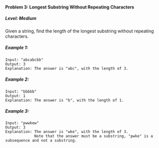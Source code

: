 #### Problem 3: Longest Substring Without Repeating Characters

##### Level: Medium

Given a string, find the length of the longest substring without repeating characters.

##### Example 1:

```
Input: "abcabcbb"
Output: 3
Explanation: The answer is "abc", with the length of 3.
```
##### Example 2:

```
Input: "bbbbb"
Output: 1
Explanation: The answer is "b", with the length of 1.
```
##### Example 3:

```
Input: "pwwkew"
Output: 3
Explanation: The answer is "wke", with the length of 3.
             Note that the answer must be a substring, "pwke" is a subsequence and not a substring.
```
